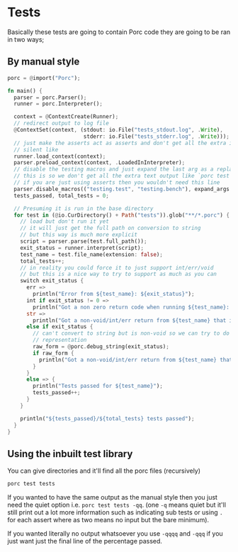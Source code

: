 # Tests

Basically these tests are going to contain Porc code they are going to be ran in two ways;

## By manual style

```rust
porc = @import("Porc");

fn main() {
  parser = porc.Parser();
  runner = porc.Interpreter();

  context = @ContextCreate(Runner);
  // redirect output to log file
  @ContextSet(context, (stdout: io.File("tests_stdout.log", .Write),
                        stderr: io.File("tests_stderr.log", .Write)));
  // just make the asserts act as asserts and don't get all the extra input
  // silent like
  runner.load_context(context);
  parser.preload_context(context, .LoadedInInterpreter);
  // disable the testing macros and just expand the last arg as a replacement
  // this is so we don't get all the extra text output like `porc test -qq`
  // if you are just using asserts then you wouldn't need this line
  parser.disable_macros(("testing.test", "testing.bench"), expand_args: -1); // expand just the last arg
  tests_passed, total_tests = 0;

  // Presuming it is run in the base directory
  for test in (@io.CurDirectory() + Path("tests")).glob("**/*.porc") {
    // load but don't run it yet
    // it will just get the full path on conversion to string
    // but this way is much more explicit
    script = parser.parse(test.full_path());
    exit_status = runner.interpret(script);
    test_name = test.file_name(extension: false);
    total_tests++;
    // in reality you could force it to just support int/err/void
    // but this is a nice way to try to support as much as you can
    switch exit_status {
      err =>
        println("Error from ${test_name}: ${exit_status}");
      int if exit_status != 0 =>
        println("Got a non zero return code when running ${test_name}: {exit_status}");
      str =>
        println("Got a non-void/int/err return from ${test_name} that is string representable: ${exit_status}");
      else if exit_status {
        // can't convert to string but is non-void so we can try to do a debug
        // representation
        raw_form = @porc.debug_string(exit_status);
        if raw_form {
          println("Got a non-void/int/err return from ${test_name} that is not string representable; the 'raw' form is: ${raw_form}");
        }
      }
      else => {
        println("Tests passed for ${test_name}");
        tests_passed++;
      }
    }

    println("${tests_passed}/${total_tests} tests passed");
  }
}
```

## Using the inbuilt test library

You can give directories and it'll find all the porc files (recursively)

```bash
porc test tests
```

If you wanted to have the same output as the manual style then you just need the quiet option i.e. `porc test tests -qq`. (one `-q` means quiet but it'll still print out a lot more information such as indicating sub tests or using `.` for each assert where as two means no input but the bare minimum).

If you wanted literally no output whatsoever you use `-qqqq` and `-qqq` if you just want just the final line of the percentage passed.
